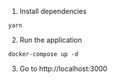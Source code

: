 1. Install dependencies

```
yarn
```

2. Run the application

```
docker-compose up -d
```

3. Go to http://localhost:3000

